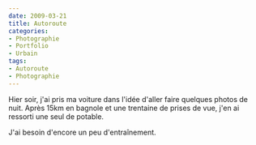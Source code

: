 ```yaml
---
date: 2009-03-21
title: Autoroute
categories:
- Photographie
- Portfolio
- Urbain
tags:
- Autoroute
- Photographie
---
```

Hier soir, j'ai pris ma voiture dans l'idée d'aller faire quelques photos de nuit. Après 15km en bagnole et une trentaine de prises de vue, j'en ai ressorti une seul de potable.

J'ai besoin d'encore un peu d'entraînement.
